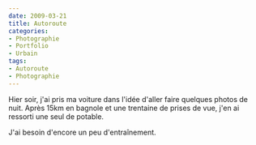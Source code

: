 ```yaml
---
date: 2009-03-21
title: Autoroute
categories:
- Photographie
- Portfolio
- Urbain
tags:
- Autoroute
- Photographie
---
```

Hier soir, j'ai pris ma voiture dans l'idée d'aller faire quelques photos de nuit. Après 15km en bagnole et une trentaine de prises de vue, j'en ai ressorti une seul de potable.

J'ai besoin d'encore un peu d'entraînement.
